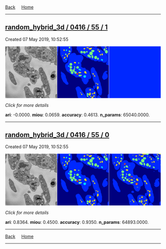 
[Back](..)&nbsp;&nbsp;&nbsp;&nbsp;&nbsp;[Home](https://leapmanlab.github.io/snapshots)

---

<div class="summary"><a href="1"><h2>random_hybrid_3d / 0416 / 55 / 1</h2></a><p>Created 07 May 2019, 10:52:55
</p><a href="1"><img src="1/media/summary.png" align="center"></a><p>
<i>Click for more details</i>
</p></div>

**ari**: -0.0000. **miou**: 0.0659. **accuracy**: 0.4613. **n_params**: 65040.0000. 

---

<div class="summary"><a href="0"><h2>random_hybrid_3d / 0416 / 55 / 0</h2></a><p>Created 07 May 2019, 10:52:55
</p><a href="0"><img src="0/media/summary.png" align="center"></a><p>
<i>Click for more details</i>
</p></div>

**ari**: 0.8364. **miou**: 0.4500. **accuracy**: 0.9350. **n_params**: 64893.0000. 

---

[Back](..)&nbsp;&nbsp;&nbsp;&nbsp;&nbsp;[Home](https://leapmanlab.github.io/snapshots)

---